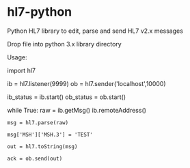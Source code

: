 hl7-python
==========

Python HL7 library to edit, parse and send HL7 v2.x messages

Drop file into python 3.x library directory

Usage:

import hl7

ib = hl7.listener(9999)
ob = hl7.sender('localhost',10000)

ib_status = ib.start()
ob_status = ob.start()

while True:
	raw = ib.getMsg()
	ib.remoteAddress()

	msg = hl7.parse(raw)

	msg['MSH']['MSH.3'] = 'TEST'

	out = hl7.toString(msg)

	ack = ob.send(out)
